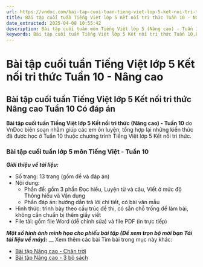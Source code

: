 ```yaml
---
url: https://vndoc.com/bai-tap-cuoi-tuan-tieng-viet-lop-5-ket-noi-tri-thuc-tuan-10-nang-cao-331333
title: Bài tập cuối tuần Tiếng Việt lớp 5 Kết nối tri thức Tuần 10 - Nâng cao - VnDoc.com
date_extracted: 2025-04-08 10:55:42
description: Bài tập cuối tuần môn Tiếng Việt lớp 5 (Nâng cao) - Tuần 10 KNTT được VnDoc biên soạn nhằm hỗ trợ các em học sinh tham khảo, luyện tập.
keywords: Bài tập cuối tuần Tiếng Việt lớp 5 Kết nối tri thức Tuần 10,Bài tập cuối tuần môn Tiếng Việt lớp 5 Tuần 10,phiếu bài tập cuối tuần lớp 5 môn tiếng việt,bài tập cuối tuần lớp 5 môn tiếng việt,Đề kiểm tra cuối tuần môn Tiếng Việt lớp 5 Tuần 10,Đề kiểm tra cuối tuần môn Tiếng Việt lớp 5,Bài tập cuối tuần môn Tiếng Việt lớp 5,ôn tập tiếng việt lớp 5,giải bài tập tiếng việt lớp 5,bài tập tiếng việt lớp 5,phiếu bài tập cuối tuần tiếng việt lớp 5
---
```


# Bài tập cuối tuần Tiếng Việt lớp 5 Kết nối tri thức Tuần 10 - Nâng cao
## **Bài tập cuối tuần Tiếng Việt lớp 5 Kết nối tri thức Nâng cao Tuần 10 Có đáp án**
**Bài tập cuối tuần Tiếng Việt lớp 5 Kết nối tri thức \(Nâng cao\) - Tuần 10** do VnDoc biên soạn nhằm giúp các em ôn luyện, tổng hợp lại những kiến thức đã được học ở Tuần 10 thuộc chương trình Tiếng Việt lớp 5 Kết nối tri thức.
### **Bài tập cuối tuần lớp 5 môn Tiếng Việt - Tuần 10**
 _**Giới thiệu về tài liệu:**_
  * Số trang: 13 trang \(gồm đề và đáp án\)
  * Nội dung:
    * Phần đề: gồm 3 phần Đọc hiểu, Luyện từ và câu, Viết ở mức độ Thông hiểu và Vận dụng
    * Phần đáp án: hướng dẫn trả lời chi tiết, có bài văn mẫu
  * Hình thức: trình bày theo cấu trúc đề thi, có sẵn chỗ trống để làm bài, không cần chuẩn bị thêm giấy viết
  * File tải: gồm file Word \(dễ chỉnh sửa\) và file PDF \(in trực tiếp\)

_**Một số hình ảnh minh họa cho phiếu bài tập \(Để xem trọn bộ mời bạn Tải tài liệu về máy\):**_
__
Xem thêm các bài Tìm bài trong mục này khác:
  * [Bài tập Nâng cao - Chân trời](</bai-tap-cuoi-tuan-tieng-viet-lop-5-chan-troi-sang-tao-tuan-10-nang-cao-331332>)
  * [Bài tập Nâng cao - 3 bộ sách](</de-kiem-tra-cuoi-tuan-mon-tieng-viet-lop-5-tuan-10-152290>)

